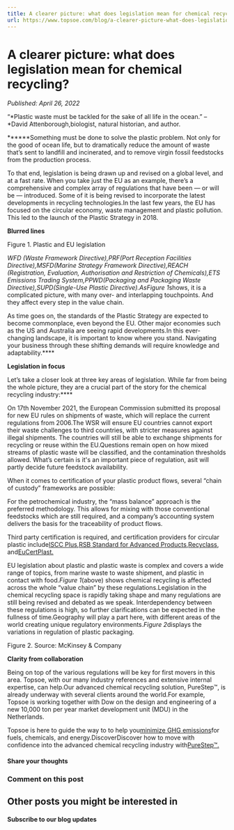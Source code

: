```yaml
---
title: A clearer picture: what does legislation mean for chemical recycling?
url: https://www.topsoe.com/blog/a-clearer-picture-what-does-legislation-mean-for-chemical-recycling#main-content
---
```


# A clearer picture: what does legislation mean for chemical recycling?

*Published: April 26, 2022*

“*Plastic waste must be tackled for the sake of all life in the ocean.” –*David Attenborough,biologist, natural historian, and author.

******Something must be done to solve the plastic problem. Not only for the good of ocean life, but to dramatically reduce the amount of waste that’s sent to landfill and incinerated, and to remove virgin fossil feedstocks from the production process.

To that end, legislation is being drawn up and revised on a global level, and at a fast rate. When you take just the EU as an example, there’s a comprehensive and complex array of regulations that have been — or will be — introduced. Some of it is being revised to incorporate the latest developments in recycling technologies.In the last few years, the EU has focused on the circular economy, waste management and plastic pollution. This led to the launch of the Plastic Strategy in 2018.

**Blurred lines**

Figure 1. Plastic and EU legislation

*WFD (Waste Framework Directive),PRF(Port Reception Facilities Directive),MSFD(Marine Strategy Framework Directive),REACH (Registration, Evaluation, Authorisation and Restriction of Chemicals),ETS Emissions Trading System,PPWD(Packaging and Packaging Waste Directive),SUPD(Single-Use Plastic Directive).*As*Figure 1*shows, it is a complicated picture, with many over- and interlapping touchpoints. And they affect every step in the value chain.

As time goes on, the standards of the Plastic Strategy are expected to become commonplace, even beyond the EU. Other major economies such as the US and Australia are seeing rapid developments.In this ever-changing landscape, it is important to know where you stand. Navigating your business through these shifting demands will require knowledge and adaptability.****

**Legislation in focus**

Let’s take a closer look at three key areas of legislation. While far from being the whole picture, they are a crucial part of the story for the chemical recycling industry:****

On 17th November 2021, the European Commission submitted its proposal for new EU rules on shipments of waste, which will replace the current regulations from 2006.The WSR will ensure EU countries cannot export their waste challenges to third countries, with stricter measures against illegal shipments. The countries will still be able to exchange shipments for recycling or reuse within the EU.Questions remain open on how mixed streams of plastic waste will be classified, and the contamination thresholds allowed. What’s certain is it's an important piece of regulation, asit will partly decide future feedstock availability.

When it comes to certification of your plastic product flows, several “chain of custody” frameworks are possible:

For the petrochemical industry, the “mass balance” approach is the preferred methodology. This allows for mixing with those conventional feedstocks which are still required, and a company’s accounting system delivers the basis for the traceability of product flows.

Third party certification is required, and certification providers for circular plastic include[ISCC Plus](https://www.iscc-system.org/),[RSB Standard for Advanced Products](https://rsb.org/rsb-standard-for-advanced-products/),[Recyclass](https://recyclass.eu/), and[EuCertPlast.](https://www.eucertplast.eu/)

EU legislation about plastic and plastic waste is complex and covers a wide range of topics, from marine waste to waste shipment, and plastic in contact with food.*Figure 1*(above) shows chemical recycling is affected across the whole “value chain” by these regulations.Legislation in the chemical recycling space is rapidly taking shape and many regulations are still being revised and debated as we speak. Interdependency between these regulations is high, so further clarifications can be expected in the fullness of time.Geography will play a part here, with different areas of the world creating unique regulatory environments.*Figure 2*displays the variations in regulation of plastic packaging.

Figure 2. Source: McKinsey & Company

**Clarity from collaboration**

Being on top of the various regulations will be key for first movers in this area. Topsoe, with our many industry references and extensive internal expertise, can help.Our advanced chemical recycling solution, PureStep™, is already underway with several clients around the world.For example, Topsoe is working together with Dow on the design and engineering of a new 10,000 ton per year market development unit (MDU) in the Netherlands.

Topsoe is here to guide the way to to help you[minimize GHG emissions](https://decarbonize.topsoe.com/)for fuels, chemicals, and energy.DiscoverDiscover how to move with confidence into the advanced chemical recycling industry with[PureStep™.](https://www.topsoe.com/circular-plastic)

#### Share your thoughts

### Comment on this post

## Other posts you might be interested in

#### Subscribe to our blog updates